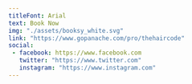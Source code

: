 ```yaml
---
titleFont: Arial
text: Book Now
img: "./assets/booksy_white.svg"
link: "https://www.gopanache.com/pro/thehaircode"
social:
 - facebook: https://www.facebook.com
   twitter: "https://www.twitter.com"
   instagram: "https://www.instagram.com"
---
```


